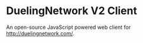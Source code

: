 # DuelingNetwork V2 Client
An open-source JavaScript powered web client for http://duelingnetwork.com/.



